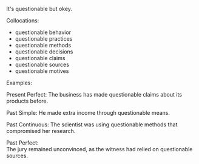 It's questionable but okey.



Collocations:

- questionable behavior 
- questionable practices
- questionable methods
- questionable decisions
- questionable claims
- questionable sources
- questionable motives

Examples:

Present Perfect: 
The business has made questionable claims about its products before.

Past Simple: 
He made extra income through questionable means.

Past Continuous:
The scientist was using questionable methods that compromised her research.  

Past Perfect:  
The jury remained unconvinced, as the witness had relied on questionable sources.